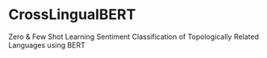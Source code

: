 # CrossLingualBERT
Zero &amp; Few Shot Learning Sentiment Classification of Topologically Related Languages using BERT 

